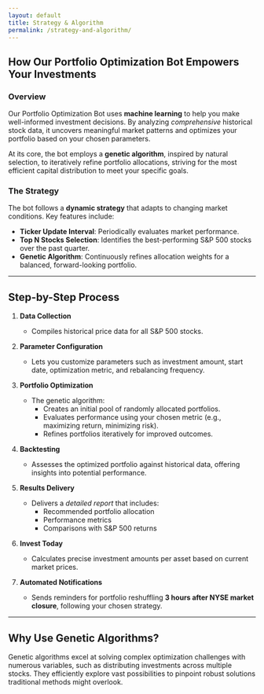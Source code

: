 ```yaml
---
layout: default
title: Strategy & Algorithm
permalink: /strategy-and-algorithm/
---
```


## How Our Portfolio Optimization Bot Empowers Your Investments

### Overview

Our Portfolio Optimization Bot uses **machine learning** to help you make well-informed investment decisions. By analyzing *comprehensive* historical stock data, it uncovers meaningful market patterns and optimizes your portfolio based on your chosen parameters.

At its core, the bot employs a **genetic algorithm**, inspired by natural selection, to iteratively refine portfolio allocations, striving for the most efficient capital distribution to meet your specific goals.

### The Strategy

The bot follows a **dynamic strategy** that adapts to changing market conditions. Key features include:

- **Ticker Update Interval**: Periodically evaluates market performance.  
- **Top N Stocks Selection**: Identifies the best-performing S&P 500 stocks over the past quarter.  
- **Genetic Algorithm**: Continuously refines allocation weights for a balanced, forward-looking portfolio.  

---

## Step-by-Step Process

1. **Data Collection**  
   - Compiles historical price data for all S&P 500 stocks.

2. **Parameter Configuration**  
   - Lets you customize parameters such as investment amount, start date, optimization metric, and rebalancing frequency.

3. **Portfolio Optimization**  
   - The genetic algorithm:
     - Creates an initial pool of randomly allocated portfolios.
     - Evaluates performance using your chosen metric (e.g., maximizing return, minimizing risk).
     - Refines portfolios iteratively for improved outcomes.

4. **Backtesting**  
   - Assesses the optimized portfolio against historical data, offering insights into potential performance.

5. **Results Delivery**  
   - Delivers a *detailed report* that includes:
     - Recommended portfolio allocation
     - Performance metrics
     - Comparisons with S&P 500 returns

6. **Invest Today**  
   - Calculates precise investment amounts per asset based on current market prices.

7. **Automated Notifications**  
   - Sends reminders for portfolio reshuffling **3 hours after NYSE market closure**, following your chosen strategy.

---

## Why Use Genetic Algorithms?

Genetic algorithms excel at solving complex optimization challenges with numerous variables, such as distributing investments across multiple stocks. They efficiently explore vast possibilities to pinpoint robust solutions traditional methods might overlook.
